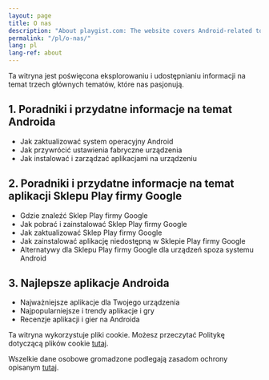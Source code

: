 ```yaml
---
layout: page
title: O nas
description: "About playgist.com: The website covers Android-related topics, offering tutorials, articles, and tops with apps of interest to visitors."
permalink: "/pl/o-nas/"
lang: pl
lang-ref: about
---
```


Ta witryna jest poświęcona eksplorowaniu i udostępnianiu informacji na temat trzech głównych tematów, które nas pasjonują.

## 1. Poradniki i przydatne informacje na temat Androida

- Jak zaktualizować system operacyjny Android
- Jak przywrócić ustawienia fabryczne urządzenia
- Jak instalować i zarządzać aplikacjami na urządzeniu

## 2. Poradniki i przydatne informacje na temat aplikacji Sklepu Play firmy Google

- Gdzie znaleźć Sklep Play firmy Google
- Jak pobrać i zainstalować Sklep Play firmy Google
- Jak zaktualizować Sklep Play firmy Google
- Jak zainstalować aplikację niedostępną w Sklepie Play firmy Google
- Alternatywy dla Sklepu Play firmy Google dla urządzeń spoza systemu Android

## 3. Najlepsze aplikacje Androida

- Najważniejsze aplikacje dla Twojego urządzenia
- Najpopularniejsze i trendy aplikacje i gry
- Recenzje aplikacji i gier na Androida

Ta witryna wykorzystuje pliki cookie. Możesz przeczytać Politykę dotyczącą plików cookie [tutaj]({{site.baseurl}}{{site.t.en..cookiePolicyPage.url}}).

Wszelkie dane osobowe gromadzone podlegają zasadom ochrony opisanym [tutaj]({{site.baseurl}}{{site.t.en.privacyPolicyPage.url}}).
